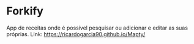 # Forkify

App de receitas onde é possível pesquisar ou adicionar e editar as suas próprias.
Link: https://ricardogarcia90.github.io/Mapty/
